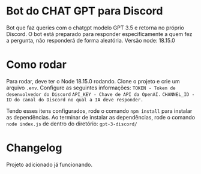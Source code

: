 # Bot do CHAT GPT para Discord

Bot que faz queries com o chatgpt modelo GPT 3.5 e retorna no próprio Discord.
O bot está preparado para responder especificamente a quem fez a pergunta, não responderá de forma aleatória.
Versão node: 18.15.0

# Como rodar

Para rodar, deve ter o Node 18.15.0 rodando.
Clone o projeto e crie um arquivo `.env`.
Configure as seguintes informações:
`TOKEN - Token de desenvolvedor do Discord`
`API_KEY - Chave de API da OpenAI.`
`CHANNEL_ID - ID do canal do Discord no qual a IA deve responder.`

Tendo esses itens configurados, rode o comando `npm install` para instalar as dependências.
Ao terminar de instalar as dependências, rode o comando `node index.js` de dentro do diretório: `gpt-3-discord/`

# Changelog

Projeto adicionado já funcionando.